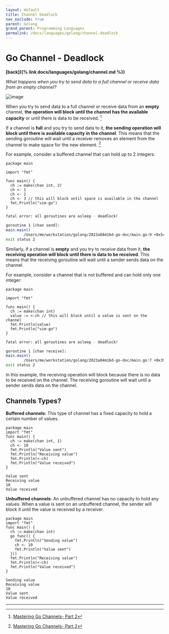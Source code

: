 ```yaml
---
layout: default
title: Channel Deadlock
nav_exclude: true
parent: Golang
grand_parent: Programming Languages
permalink: /docs/languages/golang/channel-deadlock
---
```


# Go Channel - Deadlock
__[back]({% link docs/languages/golang/channel.md %})__


_What happens when you try to send data to a full channel or receive data from an empty channel?_

![image](https://user-images.githubusercontent.com/1886786/232350393-b08733cd-eff2-4785-ab81-459139aaf804.png)


When you try to send data to a full channel or receive data from an __empty__ channel, __the operation will block until the channel has the available capacity__ or until there is data to be received. [^1]

If a channel is __full__ and you try to send data to it, __the sending operation will block until there is available capacity in the channel__. This means that the sending goroutine will wait until a receiver removes an element from the channel to make space for the new element. [^1]

For example, consider a buffered channel that can hold up to 2 integers:

```golang
package main

import "fmt"

func main() {
  ch := make(chan int, 2)
  ch <- 1
  ch <- 2
  ch <- 3 // this will block until space is available in the channel
  fmt.Println("vim-go")
}
```

```sh
fatal error: all goroutines are asleep - deadlock!

goroutine 1 [chan send]:
main.main()
        /Users/me/workstation/golang/2023a04m16d-go-doc/main.go:9 +0x5c
exit status 2
```

Similarly, if a channel is __empty__ and you try to receive data from it, __the receiving operation will block until there is data to be received__. This means that the receiving goroutine will wait until a sender sends data on the channel.

For example, consider a channel that is not buffered and can hold only one integer:

```golang
package main

import "fmt"

func main() {
  ch := make(chan int)
  value := <-ch // this will block until a value is sent on the channel
  fmt.Println(value)
  fmt.Println("vim-go")
}
```

```sh
fatal error: all goroutines are asleep - deadlock!

goroutine 1 [chan receive]:
main.main()
        /Users/me/workstation/golang/2023a04m16d-go-doc/main.go:7 +0x39
exit status 2
```

In this example, the receiving operation will block because there is no data to be received on the channel. The receiving goroutine will wait until a sender sends data on the channel.

## Channels Types?

__Buffered channels__: This type of channel has a fixed capacity to hold a certain number of values.

```golang
package main
import "fmt"
func main() {
  ch := make(chan int, 1)
  ch <- 10
  fmt.Println("Value sent")
  fmt.Println("Receiving value")
  fmt.Println(<-ch)
  fmt.Println("Value received")
}
```
```
Value sent
Receiving value
10
Value received
```

__Unbuffered channels__: An unbuffered channel has no capacity to hold any values. When a value is sent on an unbuffered channel, the sender will block it until the value is received by a receiver.

```golang
package main
import "fmt"
func main() {
  ch := make(chan int)
  go func() {
    fmt.Println("Sending value")
    ch <- 10
    fmt.Println("Value sent")
  }()
  fmt.Println("Receiving value")
  fmt.Println(<-ch)
  fmt.Println("Value received")
}
```

```
Sending value
Receiving value
10
Value sent
Value received
```


----

[^1]: [Mastering Go Channels- Part 2](https://medium.com/@varmapooja09/mastering-go-channels-part-2-ebc6f0e8c8f5)
